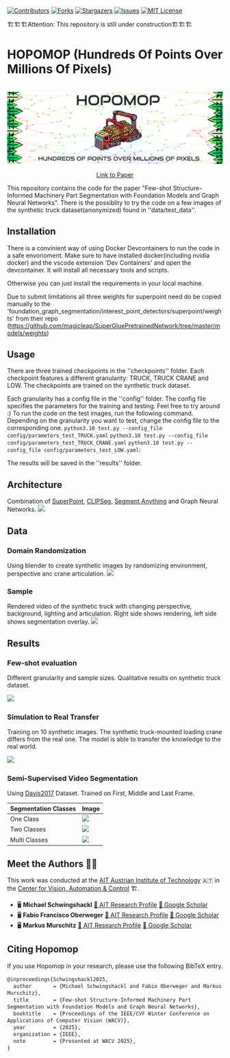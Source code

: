 [![Contributors][contributors-shield]][contributors-url]
[![Forks][forks-shield]][forks-url]
[![Stargazers][stars-shield]][stars-url]
[![Issues][issues-shield]][issues-url]
[![MIT License][license-shield]][license-url]

🏗️🏗️🏗️Attention: This repository is still under construction🏗️🏗️🏗️
# HOPOMOP (Hundreds Of Points Over Millions Of Pixels)

[contributors-shield]: https://img.shields.io/github/contributors/AIT-Assistive-Autonomous-Systems/Hopomop.svg?style=for-the-badge
[contributors-url]: https://github.com/AIT-Assistive-Autonomous-Systems/Hopomop/graphs/contributors
[forks-shield]: https://img.shields.io/github/forks/AIT-Assistive-Autonomous-Systems/Hopomop.svg?style=for-the-badge
[forks-url]: https://github.com/AIT-Assistive-Autonomous-Systems/Hopomop/network/members
[stars-shield]: https://img.shields.io/github/stars/AIT-Assistive-Autonomous-Systems/Hopomop.svg?style=for-the-badge
[stars-url]: https://github.com/AIT-Assistive-Autonomous-Systems/Hopomop/stargazers
[issues-shield]: https://img.shields.io/github/issues/AIT-Assistive-Autonomous-Systems/Hopomop.svg?style=for-the-badge
[issues-url]: https://github.com/AIT-Assistive-Autonomous-Systems/Hopomop/issues
[license-shield]: https://img.shields.io/github/license/AIT-Assistive-Autonomous-Systems/Hopomop.svg?style=for-the-badge
[license-url]: https://github.com/AIT-Assistive-Autonomous-Systems/Hopomop/blob/master/LICENSE.txt

<!-- PROJECT LOGO -->
<br />
<div align="center">
  <a href=""https://github.com/AIT-Assistive-Autonomous-Systems/Hopomop">
    <img src="images/logo.png" alt="Logo">
  </a>

  <p align="center">
    <a href="https://arxiv.org/abs/2501.10080">Link to Paper</a>
    <!-- ·
    <a href="https://github.com/AIT-Assistive-Autonomous-Systems/Hopomop">Video</a>
    ·
    <a href="https://github.com/AIT-Assistive-Autonomous-Systems/Hopomop">Try</a> -->
  </p>
</div>


This repository contains the code for the paper "Few-shot Structure-Informed Machinery Part Segmentation with Foundation Models and Graph Neural Networks".
There is the possiblity to try the code on a few images of the synthetic truck dataset(anonymized) found in ''data/test_data''.

## Installation
There is a convinient way of using Docker Devcontainers to run the code in a safe envorioment. Make sure to have installed docker(including nvidia docker) and the vscode extension 'Dev Containers' and open the devcontainer. It will install all necessary tools and scripts.

Otherwise you can just install the requirements in your local machine.

Due to submit limitations all three weights for superpoint need do be copied manually to the 'foundation_graph_segmentation/interest_point_detectors/superpoint/weights' from their repo (https://github.com/magicleap/SuperGluePretrainedNetwork/tree/master/models/weights)

## Usage
There are three trained checkpoints in the ''checkpoints'' folder. Each checkpoint features a different granularity: TRUCK, TRUCK CRANE and LOW. The checkpoints are trained on the synthetic truck dataset.

Each granularity has a config file in the ''config'' folder. The config file specifies the parameters for the training and testing. Feel free to try around :)
To run the code on the test images, run the following command. Depending on the granularity you want to test, change the config file to the corresponding one. 
```python3.10 test.py --config_file config/parameters_test_TRUCK.yaml```
```python3.10 test.py --config_file config/parameters_test_TRUCK_CRANE.yaml```
```python3.10 test.py --config_file config/parameters_test_LOW.yaml```: 

The results will be saved in the ''results'' folder. 
## Architecture

Combination of [SuperPoint](https://github.com/rpautrat/SuperPoint), [CLIPSeg](https://github.com/timojl/clipseg), [Segment Anything](https://github.com/facebookresearch/segment-anything) and Graph Neural Networks.
<img src="images/architecture.png"/>

## Data
### Domain Randomization
Using blender to create synthetic images by randomizing environment, perspective anc crane articulation.
![](images/domain_randomization.png)
### Sample
Rendered video of the synthetic truck with changing perspective, background, lighting and articulation. Right side shows rendering, left side shows segmentation overlay.
![](images/truck_blender.gif)




## Results
### Few-shot evaluation
Different granularity and sample sizes. Qualitative results on synthetic truck dataset.

![](images/few_shot_evaluation.png)

### Simulation to Real Transfer
Training on 10 synthetic images. The synthetic truck-mounted loading crane differs from the real one. The model is able to transfer the knowledge to the real world.

![](images/sim_to_real.gif)


### Semi-Supervised Video Segmentation
Using [Davis2017](https://davischallenge.org/) Dataset. Trained on First, Middle and Last Frame.

| Segmentation Classes     | Image                  |
|----------------|------------------------|
| One Class      | ![](images/davis1.gif) |
| Two Classes    | ![](images/davis2.gif) |
| Multi Classes  | ![](images/davis3.gif) |


## Meet the Authors 👩‍🔬
This work was conducted at the [AIT Austrian Institute of Technology](https://www.ait.ac.at/) 🇦🇹 in the [Center for Vision, Automation & Control](https://www.ait.ac.at/en/about-the-ait/center/center-for-vision-automation-control) 🏗️.

- 🖥️ **Michael Schwingshackl** [🔗 AIT Research Profile](https://publications.ait.ac.at/de/persons/michael-schwingshackl) [🔗 Google Scholar](https://scholar.google.at/citations?user=fsvMYQYAAAAJ&hl)
- 🖥️ **Fabio Francisco Oberweger** [🔗 AIT Research Profile](https://publications.ait.ac.at/de/persons/fabio.oberweger) [🔗 Google Scholar](https://scholar.google.at/citations?hl=de&user=njm6I3wAAAAJ)
- 🖥️ **Markus Murschitz**  [🔗 AIT Research Profile](https://publications.ait.ac.at/de/persons/markus.murschitz) [🔗 Google Scholar](https://scholar.google.at/citations?hl=de&user=S8yQbTQAAAAJ)

## Citing Hopomop
If you use Hopomop in your research, please use the following BibTeX entry.

```
@inproceedings{Schwingshackl2025,
  author       = {Michael Schwingshackl and Fabio Oberweger and Markus Murschitz},
  title        = {Few-shot Structure-Informed Machinery Part Segmentation with Foundation Models and Graph Neural Networks},
  booktitle    = {Proceedings of the IEEE/CVF Winter Conference on Applications of Computer Vision (WACV)},
  year         = {2025},
  organization = {IEEE},
  note         = {Presented at WACV 2025},
}
```

